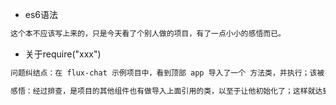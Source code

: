 - es6语法

```tex
这个本不应该写上来的，只是今天看了个别人做的项目，有了一点小小的感悟而已。
```

- 关于require("xxx")

```tex
问题纠结点：在 flux-chat 示例项目中，看到顶部 app 导入了一个 方法类，并执行；该被导入的方法类并没有被直接导入的初始化。

感悟：经过排查，是项目的其他组件也有做导入上面引用的类，以至于让他初始化了；这样就达到了闭包的公用。哎，累人。
```

